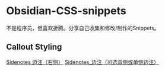 # Obsidian-CSS-snippets
不是程序员，但喜欢折腾。分享自己收集和修改/制作的Snippets。

## Callout Styling
[Sidenotes 边注（右侧）](https://github.com/ichris007/Obsidian-CSS-snippets/blob/main/Callout%20styling%20-%20Sidenotes.md)
[Sidenotes_边注（可选双侧或单侧边注）](https://github.com/ichris007/Obsidian-CSS-snippets/blob/main/Callout%20styling%20-%20Sidenote_%E5%8F%AF%E9%80%89%E5%8F%8C%E4%BE%A7%E6%88%96%E5%8D%95%E4%BE%A7%E8%BE%B9%E6%B3%A8.md)
